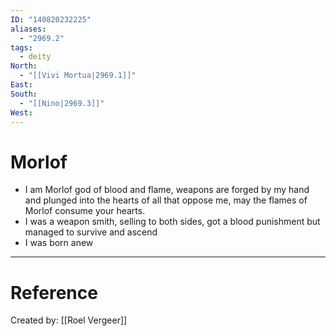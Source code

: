 ```yaml
---
ID: "140820232225"
aliases:
  - "2969.2"
tags:
  - deity
North:
  - "[[Vivi Mortua|2969.1]]"
East: 
South:
  - "[[Nino|2969.3]]"
West:
---
```

# Morlof

- I am Morlof god of blood and flame, weapons are forged by my hand and plunged into the hearts of all that oppose me, may the flames of Morlof consume your hearts.
- I was a weapon smith, selling to both sides, got a blood punishment but managed to survive and ascend
- I was born anew

---

# Reference

Created by: [[Roel Vergeer]]